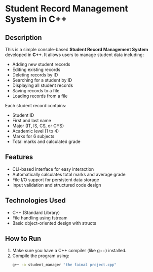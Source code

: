 # Student Record Management System in C++

## Description
This is a simple console-based **Student Record Management System** developed in **C++**. It allows users to manage student data including:

- Adding new student records
- Editing existing records
- Deleting records by ID
- Searching for a student by ID
- Displaying all student records
- Saving records to a file
- Loading records from a file

Each student record contains:
- Student ID
- First and last name
- Major (IT, IS, CS, or CYS)
- Academic level (1 to 4)
- Marks for 6 subjects
- Total marks and calculated grade

## Features
- CLI-based interface for easy interaction
- Automatically calculates total marks and average grade
- File I/O support for persistent data storage
- Input validation and structured code design

## Technologies Used
- C++ (Standard Library)
- File handling using fstream
- Basic object-oriented design with structs

## How to Run
1. Make sure you have a C++ compiler (like g++) installed.
2. Compile the program using:
   ```bash
   g++ -o student_manager "the fainal project.cpp"
